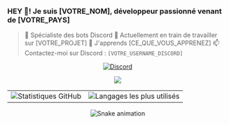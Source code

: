 ### HEY 👋! Je suis [VOTRE_NOM], développeur passionné venant de [VOTRE_PAYS]

> 💬 Spécialiste des bots Discord
> 🔭 Actuellement en train de travailler sur [VOTRE_PROJET]
> 🌱 J'apprends [CE_QUE_VOUS_APPRENEZ]
> 📫 Contactez-moi sur Discord : `[VOTRE_USERNAME_DISCORD]`

<div align="center">
  <a href="https://discord.com/users/1152591774741708891">
    <img src="https://img.shields.io/badge/Discord-5865F2?style=for-the-badge&logo=discord&logoColor=white" alt="Discord">
  </a>
</div>

<p align="center">
  <a href="https://skillicons.dev">
    <img src="https://skillicons.dev/icons?i=js,ts,python,nodejs,react,vue,docker,git,mongodb,mysql" />
  </a>
</p>

<table align="center">
  <tr>
    <td><img src="https://github-readme-stats.vercel.app/api?username=so-fastof&show_icons=true&theme=radical&hide_border=true&count_private=true" alt="Statistiques GitHub" /></td>
    <td><img src="https://github-readme-stats.vercel.app/api/top-langs/?username=so-fastof&layout=compact&theme=radical&hide_border=true&langs_count=8" alt="Langages les plus utilisés" /></td>
  </tr>
</table>

<div align="center">
  <img src="https://raw.githubusercontent.com/so-fastof/so-fastof/output/github-contribution-grid-snake.svg" alt="Snake animation" />
</div>
